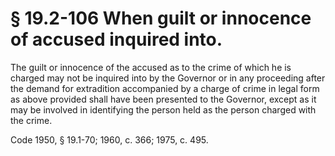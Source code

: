 # § 19.2-106 When guilt or innocence of accused inquired into.

<p>The guilt or innocence of the accused as to the crime of which he is charged may not be inquired into by the Governor or in any proceeding after the demand for extradition accompanied by a charge of crime in legal form as above provided shall have been presented to the Governor, except as it may be involved in identifying the person held as the person charged with the crime.</p><p>Code 1950, § 19.1-70; 1960, c. 366; 1975, c. 495.</p>